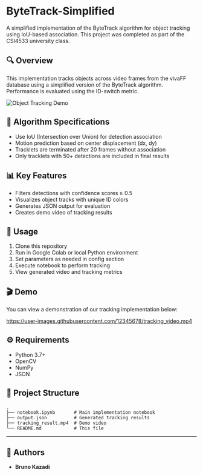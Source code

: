 # ByteTrack-Simplified

A simplified implementation of the ByteTrack algorithm for object tracking using IoU-based association. This project was completed as part of the CSI4533 university class.

## 🔍 Overview

This implementation tracks objects across video frames from the vivaFF database using a simplified version of the ByteTrack algorithm. Performance is evaluated using the ID-switch metric.

![Object Tracking Demo](./tracking_video.gif)

## 🧠 Algorithm Specifications

- Use IoU (Intersection over Union) for detection association
- Motion prediction based on center displacement (dx, dy)
- Tracklets are terminated after 20 frames without association
- Only tracklets with 50+ detections are included in final results

## 📊 Key Features

- Filters detections with confidence scores ≥ 0.5
- Visualizes object tracks with unique ID colors
- Generates JSON output for evaluation
- Creates demo video of tracking results

## 🚀 Usage

1. Clone this repository
2. Run in Google Colab or local Python environment
3. Set parameters as needed in config section
4. Execute notebook to perform tracking
5. View generated video and tracking metrics
   
## 🎬 Demo

You can view a demonstration of our tracking implementation below:

https://user-images.githubusercontent.com/12345678/tracking_video.mp4

## ⚙️ Requirements

- Python 3.7+
- OpenCV
- NumPy
- JSON

## 📁 Project Structure

```
.
├── notebook.ipynb       # Main implementation notebook
├── output.json          # Generated tracking results
├── tracking_result.mp4  # Demo video
└── README.md            # This file
```
---
## 👥 Authors

- **Bruno Kazadi**
